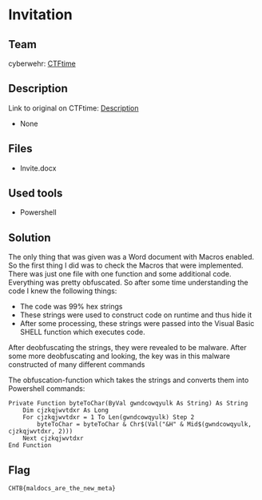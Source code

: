 # Invitation
## Team
cyberwehr: [CTFtime](https://ctftime.org/team/35295)

## Description
Link to original on CTFtime: [Description](https://ctftime.org/task/15697 "CTFtime challenge description")
- None

## Files
- Invite.docx

## Used tools
- Powershell

## Solution

The only thing that was given was a Word document with Macros enabled. So the first thing I did was to check the Macros that were implemented.
There was just one file with one function and some additional code. Everything was pretty obfuscated. 
So after some time understanding the code I knew the following things:
- The code was 99% hex strings
- These strings were used to construct code on runtime and thus hide it
- After some processing, these strings were passed into the Visual Basic SHELL function which executes code.

After deobfuscating the strings, they were revealed to be malware.
After some more deobfuscating and looking, the key was in this malware constructed of many different commands


The obfuscation-function which takes the strings and converts them into Powershell commands:

```
Private Function byteToChar(ByVal gwndcowqyulk As String) As String
    Dim cjzkqjwvtdxr As Long
    For cjzkqjwvtdxr = 1 To Len(gwndcowqyulk) Step 2
        byteToChar = byteToChar & Chr$(Val("&H" & Mid$(gwndcowqyulk, cjzkqjwvtdxr, 2)))
    Next cjzkqjwvtdxr
End Function
```

## Flag
```
CHTB{maldocs_are_the_new_meta}
```
